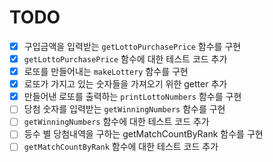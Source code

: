 # TODO

- [x] 구입금액을 입력받는 `getLottoPurchasePrice` 함수를 구현
- [x] `getLottoPurchasePrice` 함수에 대한 테스트 코드 추가
- [x] 로또를 만들어내는 `makeLottery` 함수를 구현
- [x] 로또가 가지고 있는 숫자들을 가져오기 위한 getter 추가
- [x] 만들어낸 로또를 출력하는 `printLottoNumbers` 함수를 구현
- [ ] 당첨 숫자를 입력받는 `getWinningNumbers` 함수를 구현
- [ ] `getWinningNumbers` 함수에 대한 테스트 코드 추가
- [ ] 등수 별 당첨내역을 구하는 getMatchCountByRank 함수를 구현
- [ ] `getMatchCountByRank` 함수에 대한 테스트 코드 추가
